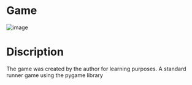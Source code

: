 # Game
![image](https://user-images.githubusercontent.com/89972439/176682920-f00f154e-d803-453f-b879-04476aca7ac8.png)


# Discription
The game was created by the author for learning purposes. A standard runner game using the pygame library
